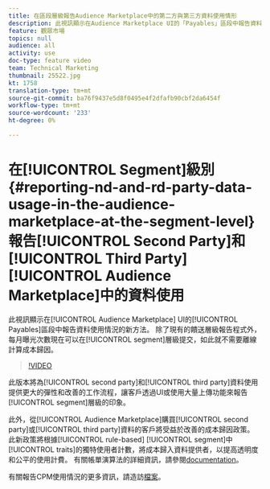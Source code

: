 ```yaml
---
title: 在區段層級報告Audience Marketplace中的第二方與第三方資料使用情形
description: 此視訊顯示在Audience Marketplace UI的「Payables」區段中報告資料使用情況的新方法。 除了現有的饋送層級報告程式外，現在可以在區段層級提交每月曝光，如此就不需要離線計算成本歸因。
feature: 觀眾市場
topics: null
audience: all
activity: use
doc-type: feature video
team: Technical Marketing
thumbnail: 25522.jpg
kt: 1758
translation-type: tm+mt
source-git-commit: ba76f9437e5d8f0495e4f2dfafb90cbf2da6454f
workflow-type: tm+mt
source-wordcount: '233'
ht-degree: 0%

---
```



# 在[!UICONTROL Segment]級別{#reporting-nd-and-rd-party-data-usage-in-the-audience-marketplace-at-the-segment-level}報告[!UICONTROL Second Party]和[!UICONTROL Third Party][!UICONTROL Audience Marketplace]中的資料使用

此視訊顯示在[!UICONTROL Audience Marketplace] UI的[!UICONTROL Payables]區段中報告資料使用情況的新方法。 除了現有的饋送層級報告程式外，每月曝光次數現在可以在[!UICONTROL segment]層級提交，如此就不需要離線計算成本歸因。

>[!VIDEO](https://video.tv.adobe.com/v/25522/?quality=12)

此版本將為[!UICONTROL second party]和[!UICONTROL third party]資料使用提供更大的彈性和改善的工作流程，讓客戶透過UI或使用大量上傳功能來報告[!UICONTROL segment]層級的印象。

此外，從[!UICONTROL Audience Marketplace]購買[!UICONTROL second party]或[!UICONTROL third party]資料的客戶將受益於改善的成本歸因政策。 此新政策將根據[!UICONTROL rule-based] [!UICONTROL segment]中[!UICONTROL traits]的獨特使用者計數，將成本歸入資料提供者，以提高透明度和公平的使用計費。 有關帳單演算法的詳細資訊，請參閱[documentation](https://experiencecloud.adobe.com/resources/help/en_US/aam/marketplace_cpm_billing.html)。

有關報告CPM使用情況的更多資訊，請造訪[檔案](https://experiencecloud.adobe.com/resources/help/en_US/aam/t_marketplace_report_cpm_usage.html)。